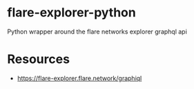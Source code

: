 # flare-explorer-python
Python wrapper around the flare networks explorer graphql api

# Resources
- https://flare-explorer.flare.network/graphiql